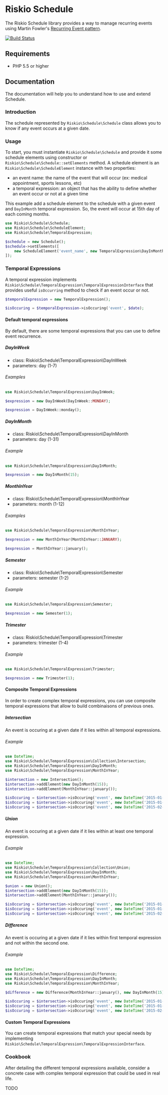 Riskio Schedule
===============

The Riskio Schedule library provides a way to manage recurring events using Martin Fowler's [Recurring Event pattern](http://martinfowler.com/apsupp/recurring.pdf).

[![Build Status](https://img.shields.io/travis/RiskioFr/Schedule.svg?style=flat)](http://travis-ci.org/RiskioFr/Schedule)

Requirements
------------

* PHP 5.5 or higher

Documentation
-------------

The documentation will help you to understand how to use and extend Schedule.

### Introduction

The schedule represented by ```Riskio\Schedule\Schedule``` class allows you to know if any event occurs at a given date.

### Usage

To start, you must instantiate ```Riskio\Schedule\Schedule``` and provide it some schedule elements
using constructor or `Riskio\Schedule\Schedule::setElements` method. A schedule element is an `Riskio\Schedule\ScheduleElement` instance with two properties:

- an event name: the name of the event that will occur (ex: medical appointment, sports lessons, etc)
- a temporal expression: an object that has the ability to define whether an event occur or not at a given time

This example add a schedule element to the schedule with a given event and `DayInMonth` temporal expression. So, the event will occur
at 15th day of each coming months.

```php
use Riskio\Schedule\Schedule;
use Riskio\Schedule\ScheduleElement;
use Riskio\Schedule\TemporalExpression;

$schedule = new Schedule();
$schedule->setElements([
    new ScheduleElement('event_name', new TemporalExpression\DayInMonth(15)),
]);
```

### Temporal Expressions

A temporal expression implements `Riskio\Schedule\TemporalExpression\TemporalExpressionInterface` that provides useful `isOccurring` method to
check if an event occur or not.

```php
$temporalExpression = new TemporalExpression();

$isOccuring = $temporalExpression->isOccuring('event', $date);
```

#### Default temporal expressions

By default, there are some temporal expressions that you can use to define event recurrence.

##### DayInWeek

- class: Riskio\Schedule\TemporalExpression\DayInWeek
- parameters: day (1-7)

###### Examples

```php
use Riskio\Schedule\TemporalExpression\DayInWeek;

$expression = new DayInWeek(DayInWeek::MONDAY);

$expression = DayInWeek::monday();
```

##### DayInMonth

- class: Riskio\Schedule\TemporalExpression\DayInMonth
- parameters: day (1-31)

###### Example

```php
use Riskio\Schedule\TemporalExpression\DayInMonth;

$expression = new DayInMonth(15);
```

##### MonthInYear

- class: Riskio\Schedule\TemporalExpression\MonthInYear
- parameters: month (1-12)

###### Examples

```php
use Riskio\Schedule\TemporalExpression\MonthInYear;

$expression = new MonthInYear(MonthInYear::JANUARY);

$expression = MonthInYear::january();
```

##### Semester

- class: Riskio\Schedule\TemporalExpression\Semester
- parameters: semester (1-2)

###### Example

```php
use Riskio\Schedule\TemporalExpression\Semester;

$expression = new Semester(1);
```

##### Trimester

- class: Riskio\Schedule\TemporalExpression\Trimester
- parameters: trimester (1-4)

###### Example

```php
use Riskio\Schedule\TemporalExpression\Trimester;

$expression = new Trimester(1);
```

#### Composite Temporal Expressions

In order to create complex temporal expressions, you can use composite temporal expressions
that allow to build combinaisons of previous ones.

##### Intersection

An event is occuring at a given date if it lies within all temporal expressions.

###### Example

```php
use DateTime;
use Riskio\Schedule\TemporalExpression\Collection\Intersection;
use Riskio\Schedule\TemporalExpression\DayInMonth;
use Riskio\Schedule\TemporalExpression\MonthInYear;

$intersection = new Intersection();
$intersection->addElement(new DayInMonth(15));
$intersection->addElement(MonthInYear::january());

$isOccuring = $intersection->isOccuring('event', new DateTime('2015-01-15')); // returns true
$isOccuring = $intersection->isOccuring('event', new DateTime('2015-01-16')); // returns false
$isOccuring = $intersection->isOccuring('event', new DateTime('2015-02-15')); // returns false
```

##### Union

An event is occuring at a given date if it lies within at least one temporal expression.

###### Example

```php
use DateTime;
use Riskio\Schedule\TemporalExpression\Collection\Union;
use Riskio\Schedule\TemporalExpression\DayInMonth;
use Riskio\Schedule\TemporalExpression\MonthInYear;

$union = new Union();
$intersection->addElement(new DayInMonth(15));
$intersection->addElement(MonthInYear::january());

$isOccuring = $intersection->isOccuring('event', new DateTime('2015-01-15')); // returns true
$isOccuring = $intersection->isOccuring('event', new DateTime('2015-01-16')); // returns false
$isOccuring = $intersection->isOccuring('event', new DateTime('2015-02-15')); // returns true
```

##### Difference

An event is occuring at a given date if it lies within first temporal expression and not within the second one.

###### Example

```php
use DateTime;
use Riskio\Schedule\TemporalExpression\Difference;
use Riskio\Schedule\TemporalExpression\DayInMonth;
use Riskio\Schedule\TemporalExpression\MonthInYear;

$difference = new Difference(MonthInYear::january(), new DayInMonth(15));

$isOccuring = $intersection->isOccuring('event', new DateTime('2015-01-15')); // returns false
$isOccuring = $intersection->isOccuring('event', new DateTime('2015-01-16')); // returns true
$isOccuring = $intersection->isOccuring('event', new DateTime('2015-02-15')); // returns false
```

#### Custom Temporal Expressions

You can create temporal expressions that match your special needs by implementing `Riskio\Schedule\TemporalExpression\TemporalExpressionInterface`.

### Cookbook

After detailing the different temporal expressions available, consider a concrete case with complex temporal expression that could be used in real life.

TODO
